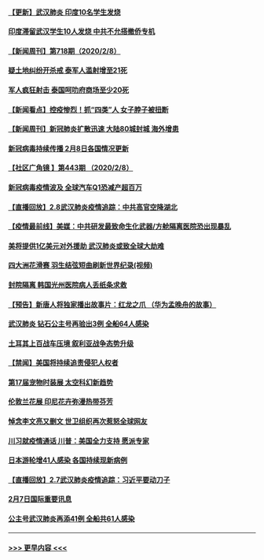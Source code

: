 #### [【更新】武汉肺炎 印度10名学生发烧](../pages/prog202/a102770740.md?t=02091102) 
#### [印度滞留武汉学生10人发烧 中共不允搭撤侨专机](../pages/prog202/a102772946.md?t=02091102) 
#### [【新闻周刊】第718期（2020/2/8）](../pages/prog202/a102772921.md?t=02091102) 
#### [疑土地纠纷开杀戒 泰军人滥射增至21死](../pages/prog202/a102772913.md?t=02091102) 
#### [军人疯狂射击 泰国呵叻府商场至少20死](../pages/prog202/a102772833.md?t=02091102) 
#### [【新闻看点】控疫惨烈！抓“四类”人 女子脖子被扭断](../pages/prog202/a102772896.md?t=02091102) 
#### [【新闻周刊】新冠肺炎扩散迅速 大陆80城封城 海外增患](../pages/prog202/a102772852.md?t=02091102) 
#### [新冠病毒持续传播 2月8日各国情况更新](../pages/prog202/a102772826.md?t=02091102) 
#### [【社区广角镜  】第443期  （2020/2/8）](../pages/prog202/a102772736.md?t=02091102) 
#### [新冠病毒疫情波及 全球汽车Q1恐减产超百万](../pages/prog202/a102772695.md?t=02091102) 
#### [【直播回放】2.8武汉肺炎疫情追踪：中共高官空降湖北](../pages/prog202/a102772618.md?t=02091102) 
#### [【疫情最前线】美媒：中共研发最致命生化武器/方舱隔离医院恐出现暴乱](../pages/prog202/a102772439.md?t=02091102) 
#### [美将提供1亿美元对外援助 武汉肺炎或致全球大劫难](../pages/prog202/a102772361.md?t=02091102) 
#### [四大洲花滑赛 羽生结弦短曲刷新世界纪录(视频)](../pages/prog202/a102772341.md?t=02091102) 
#### [封院隔离 韩国光州医院病人丢纸条求救](../pages/prog202/a102772282.md?t=02091102) 
#### [【预告】新唐人将独家播出故事片：红龙之爪 （华为孟晚舟的故事）](../pages/prog202/a102767728.md?t=02091102) 
#### [武汉肺炎 钻石公主号再验出3例 全船64人感染](../pages/prog202/a102771726.md?t=02091102) 
#### [土耳其上百战车压境 叙利亚战争态势升级](../pages/prog202/a102772132.md?t=02091102) 
#### [【禁闻】美国将持续追责侵犯人权者](../pages/prog202/a102772042.md?t=02091102) 
#### [第17届宠物时装展 太空科幻新趋势](../pages/prog202/a102772033.md?t=02091102) 
#### [伦敦兰花展 印尼花卉弥漫热带芬芳](../pages/prog202/a102772026.md?t=02091102) 
#### [悼念李文亮又删文 世卫组织再次惹怒全球网友](../pages/prog202/a102771968.md?t=02091102) 
#### [川习就疫情通话 川普：美国全力支持 愿派专家](../pages/prog202/a102771930.md?t=02091102) 
#### [日本游轮增41人感染 各国持续现新病例](../pages/prog202/a102771912.md?t=02091102) 
#### [【直播回放】2.7武汉肺炎疫情追踪：习近平要动刀子](../pages/prog202/a102771649.md?t=02091102) 
#### [2月7日国际重要讯息](../pages/prog202/a102771747.md?t=02091102) 
#### [公主号武汉肺炎再添41例 全船共61人感染](../pages/prog202/a102771703.md?t=02091102) 

----
#### [ >>> 更早内容 <<< ](../indexes/prog202-earlier.md)
